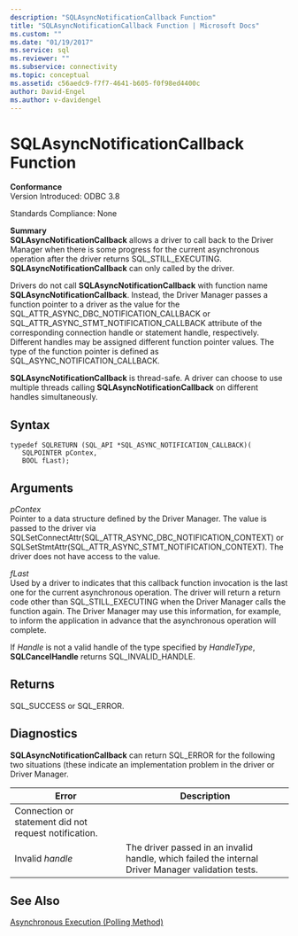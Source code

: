 ```yaml
---
description: "SQLAsyncNotificationCallback Function"
title: "SQLAsyncNotificationCallback Function | Microsoft Docs"
ms.custom: ""
ms.date: "01/19/2017"
ms.service: sql
ms.reviewer: ""
ms.subservice: connectivity
ms.topic: conceptual
ms.assetid: c56aedc9-f7f7-4641-b605-f0f98ed4400c
author: David-Engel
ms.author: v-davidengel
---
```

# SQLAsyncNotificationCallback Function
**Conformance**  
 Version Introduced: ODBC 3.8  
  
 Standards Compliance: None  
  
 **Summary**  
 **SQLAsyncNotificationCallback** allows a driver to call back to the Driver Manager when there is some progress for the current asynchronous operation after the driver returns SQL_STILL_EXECUTING. **SQLAsyncNotificationCallback** can only called by the driver.  
  
 Drivers do not call **SQLAsyncNotificationCallback** with function name **SQLAsyncNotificationCallback**. Instead, the Driver Manager passes a function pointer to a driver as the value for the SQL_ATTR_ASYNC_DBC_NOTIFICATION_CALLBACK or SQL_ATTR_ASYNC_STMT_NOTIFICATION_CALLBACK attribute of the corresponding connection handle or statement handle, respectively. Different handles may be assigned different function pointer values. The type of the function pointer is defined as SQL_ASYNC_NOTIFICATION_CALLBACK.  
  
 **SQLAsyncNotificationCallback** is thread-safe. A driver can choose to use multiple threads calling **SQLAsyncNotificationCallback** on different handles simultaneously.  
  
## Syntax  
  
```  
typedef SQLRETURN (SQL_API *SQL_ASYNC_NOTIFICATION_CALLBACK)(  
   SQLPOINTER pContex,   
   BOOL fLast);  
```  
  
## Arguments  
 *pContex*  
 Pointer to a data structure defined by the Driver Manager. The value is passed to the driver via SQLSetConnectAttr(SQL_ATTR_ASYNC_DBC_NOTIFICATION_CONTEXT) or SQLSetStmtAttr(SQL_ATTR_ASYNC_STMT_NOTIFICATION_CONTEXT).  The driver does not have access to the value.  
  
 *fLast*  
 Used by a driver to indicates that this callback function invocation is the last one for the current asynchronous operation. The driver will return a return code other than SQL_STILL_EXECUTING when the Driver Manager calls the function again. The Driver Manager may use this information, for example, to inform the application in advance that the asynchronous operation will complete.  
  
 If *Handle* is not a valid handle of the type specified by *HandleType*, **SQLCancelHandle** returns SQL_INVALID_HANDLE.  
  
## Returns  
 SQL_SUCCESS or SQL_ERROR.  
  
## Diagnostics  
 **SQLAsyncNotificationCallback** can return SQL_ERROR for the following two situations (these indicate an implementation problem in the driver or Driver Manager.  
  
|Error|Description|  
|-----------|-----------------|  
|Connection or statement did not request notification.||  
|Invalid *handle*|The driver passed in an invalid handle, which failed the internal Driver Manager validation tests.|  
  
## See Also  
 [Asynchronous Execution (Polling Method)](../../../odbc/reference/develop-app/asynchronous-execution-polling-method.md)
